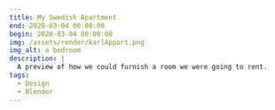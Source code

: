 ```yaml
---
title: My Swedish Apartment
end: 2020-03-04 00:00:00
begin: 2020-03-04 00:00:00
img: /assets/render/karlAppart.png
img_alt: a bedroom
description: |
  A preview of how we could furnish a room we were going to rent.
tags:
  - Design
  - Blender
---
```

